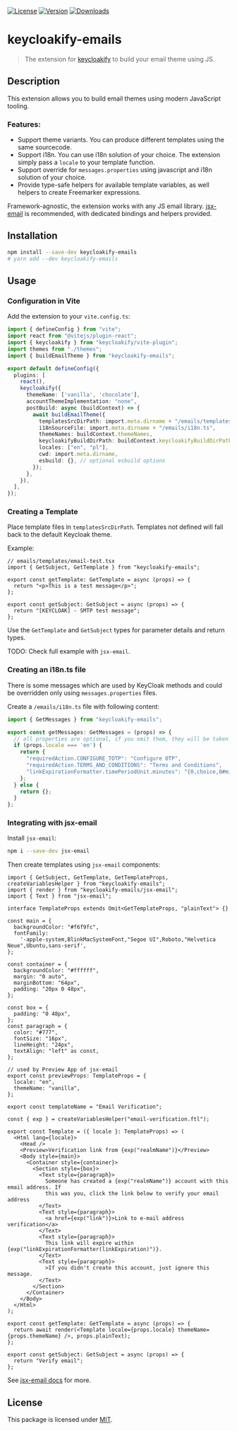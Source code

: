 [![License][badge-license]][license] [![Version][badge-version]][package] [![Downloads][badge-downloads]][package]  

# keycloakify-emails

> The extension for [keycloakify](https://keycloakify.dev) to build your email theme using JS.

## Description

This extension allows you to build email themes using modern JavaScript tooling.

### Features:
- Support theme variants. You can produce different templates using the same sourcecode.
- Support i18n. You can use i18n solution of your choice. The extension simply pass a `locale` to your template function.
- Support override for `messages.properties` using javascript and i18n solution of your choice.
- Provide type-safe helpers for available template variables, as well helpers to create Freemarker expressions.

Framework-agnostic, the extension works with any JS email library. [jsx-email](https://jsx.email/) is recommended, with dedicated bindings and helpers provided.

## Installation

```bash
npm install --save-dev keycloakify-emails
# yarn add --dev keycloakify-emails
```

## Usage

### Configuration in Vite

Add the extension to your `vite.config.ts`:

```ts
import { defineConfig } from "vite";
import react from "@vitejs/plugin-react";
import { keycloakify } from "keycloakify/vite-plugin";
import themes from "./themes";
import { buildEmailTheme } from "keycloakify-emails";

export default defineConfig({
  plugins: [
    react(),
    keycloakify({
      themeName: ['vanilla', 'chocolate'],
      accountThemeImplementation: "none",
      postBuild: async (buildContext) => {
        await buildEmailTheme({
          templatesSrcDirPath: import.meta.dirname + "/emails/templates",
          i18nSourceFile: import.meta.dirname + "/emails/i18n.ts",
          themeNames: buildContext.themeNames,
          keycloakifyBuildDirPath: buildContext.keycloakifyBuildDirPath,
          locales: ["en", "pl"],
          cwd: import.meta.dirname,
          esbuild: {}, // optional esbuild options
        });
      },
    }),
  ],
});
```

### Creating a Template

Place template files in `templatesSrcDirPath`. Templates not defined will fall back to the default Keycloak theme.

Example:

```tsx
// emails/templates/email-test.tsx
import { GetSubject, GetTemplate } from "keycloakify-emails";

export const getTemplate: GetTemplate = async (props) => {
  return "<p>This is a test message</p>";
};

export const getSubject: GetSubject = async (props) => {
  return "[KEYCLOAK] - SMTP test message";
};
```

Use the `GetTemplate` and `GetSubject` types for parameter details and return types.

TODO: Check full example with `jsx-email`.

### Creating an i18n.ts file

There is some messages which are used by KeyCloak methods and could be overridden only using `messages.properties` files.

Create a `/emails/i18n.ts` file with following content:

```ts
import { GetMessages } from "keycloakify-emails";

export const getMessages: GetMessages = (props) => {
  // all properties are optional, if you omit them, they will be taken from a base theme
  if (props.locale === 'en') {
    return {
      "requiredAction.CONFIGURE_TOTP": "Configure OTP",
      "requiredAction.TERMS_AND_CONDITIONS": "Terms and Conditions",
      "linkExpirationFormatter.timePeriodUnit.minutes": "{0,choice,0#minutes|1#minute|1<minutes}",
    };
  } else {
    return {};
  }
};
```

### Integrating with jsx-email

Install `jsx-email`:

```bash
npm i --save-dev jsx-email
```

Then create templates using `jsx-email` components:

```tsx
import { GetSubject, GetTemplate, GetTemplateProps, createVariablesHelper } from "keycloakify-emails";
import { render } from "keycloakify-emails/jsx-email";
import { Text } from "jsx-email";

interface TemplateProps extends Omit<GetTemplateProps, "plainText"> {}

const main = {
  backgroundColor: "#f6f9fc",
  fontFamily:
    '-apple-system,BlinkMacSystemFont,"Segoe UI",Roboto,"Helvetica Neue",Ubuntu,sans-serif',
};

const container = {
  backgroundColor: "#ffffff",
  margin: "0 auto",
  marginBottom: "64px",
  padding: "20px 0 48px",
};

const box = {
  padding: "0 48px",
};
const paragraph = {
  color: "#777",
  fontSize: "16px",
  lineHeight: "24px",
  textAlign: "left" as const,
};

// used by Preview App of jsx-email
export const previewProps: TemplateProps = {
  locale: "en",
  themeName: "vanilla",
};

export const templateName = "Email Verification";

const { exp } = createVariablesHelper("email-verification.ftl");

export const Template = ({ locale }: TemplateProps) => (
  <Html lang={locale}>
    <Head />
    <Preview>Verification link from {exp("realmName")}</Preview>
    <Body style={main}>
      <Container style={container}>
        <Section style={box}>
          <Text style={paragraph}>
            Someone has created a {exp("realmName")} account with this email address. If
            this was you, click the link below to verify your email address
          </Text>
          <Text style={paragraph}>
            <a href={exp("link")}>Link to e-mail address verification</a>
          </Text>
          <Text style={paragraph}>
            This link will expire within {exp("linkExpirationFormatter(linkExpiration)")}.
          </Text>
          <Text style={paragraph}>
            >If you didn't create this account, just ignore this message.
          </Text>
        </Section>
      </Container>
    </Body>
  </Html>
);

export const getTemplate: GetTemplate = async (props) => {
  return await render(<Template locale={props.locale} themeName={props.themeName} />, props.plainText);
};

export const getSubject: GetSubject = async (props) => {
  return "Verify email";
};
```

See [jsx-email docs](https://jsx.email/docs/quick-start) for more.

## License

This package is licensed under [MIT][license].

[license]: https://github.com/timofei-iatsenko/keycloakify-emails/blob/main/LICENSE
[package]: https://www.npmjs.com/package/keycloakify-emails
[badge-downloads]: https://img.shields.io/npm/dw/keycloakify-emails.svg
[badge-version]: https://img.shields.io/npm/v/keycloakify-emails.svg
[badge-license]: https://img.shields.io/npm/l/keycloakify-emails.svg
